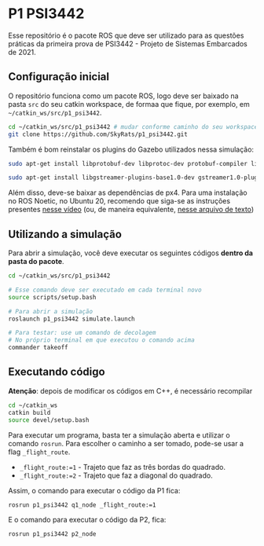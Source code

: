 # P1 PSI3442

Esse repositório é o pacote ROS que deve ser utilizado para as questões práticas da primeira prova de PSI3442 - Projeto de Sistemas Embarcados de 2021.

## Configuração inicial

O repositório funciona como um pacote ROS, logo deve ser baixado na pasta `src` do seu catkin workspace, de formaa que fique, por exemplo, em `~/catkin_ws/src/p1_psi3442`.

```bash
cd ~/catkin_ws/src/p1_psi3442 # mudar conforme caminho do seu workspace
git clone https://github.com/SkyRats/p1_psi3442.git
```

Também é bom reinstalar os plugins do Gazebo utilizados nessa simulação:

```bash
sudo apt-get install libprotobuf-dev libprotoc-dev protobuf-compiler libeigen3-dev libxml2-utils python-rospkg python-jinja2
```

```bash
sudo apt-get install libgstreamer-plugins-base1.0-dev gstreamer1.0-plugins-bad gstreamer1.0-plugins-base gstreamer1.0-plugins-good gstreamer1.0-plugins-ugly -y
```

Além disso, deve-se baixar as dependências de px4. Para uma instalação no ROS Noetic, no Ubuntu 20, recomendo que siga-se as instruções presentes [nesse vídeo](https://www.youtube.com/watch?v=9Mb-aV3lmZ0) (ou, de maneira equivalente, [nesse arquivo de texto](https://kuat-telegenov.notion.site/How-to-setup-PX-toolchain-development-environment-for-drone-simulations-04adcf4370bf4455b374321f5d1e3bb1))

## Utilizando a simulação

Para abrir a simulação, você deve executar os seguintes códigos **dentro da pasta do pacote**.

```bash
cd ~/catkin_ws/src/p1_psi3442

# Esse comando deve ser executado em cada terminal novo
source scripts/setup.bash

# Para abrir a simulação
roslaunch p1_psi3442 simulate.launch

# Para testar: use um comando de decolagem
# No próprio terminal em que executou o comando acima
commander takeoff
```

## Executando código

**Atenção**: depois de modificar os códigos em C++, é necessário recompilar

```bash
cd ~/catkin_ws
catkin build
source devel/setup.bash
```

Para executar um programa, basta ter a simulação aberta e utilizar o comando `rosrun`.
Para escolher o caminho a ser tomado, pode-se usar a flag `_flight_route`.

- `_flight_route:=1` - Trajeto que faz as três bordas do quadrado.
- `_flight_route:=2` - Trajeto que faz a diagonal do quadrado.

Assim, o comando para executar o código da P1 fica:

```bash
rosrun p1_psi3442 q1_node _flight_route:=1
```

E o comando para executar o código da P2, fica:

```bash
rosrun p1_psi3442 p2_node
```
